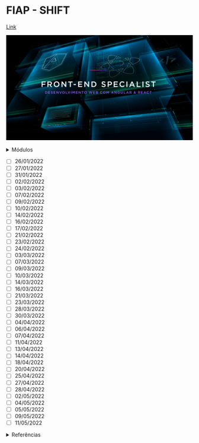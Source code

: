 # FIAP - SHIFT

[Link](https://www.fiap.com.br/shift/curso/tecnologia/front-end-specialist-desenvolvimento-web-com-angular-e-react)

![Front-end Specialist](https://github.com/marcelobarbieri/fiap_frontendspecialist/blob/main/assets/frontendspecialist.png)

<details><summary>Módulos</summary>
<p>
  
- [JavaScript: Lógica de Programação (Primeiros Passos)](./logica-de-programacao/README.md)

- Prototipação: UX, UI, FIGMA & SEO

- [Front: Programação (HTML, CSS, SASS & Bootstrap)](./front-html/README.md)

- Advanced Frameworks: React

- Advanced Frameworks: Angular

</p>
</details>

<!-- <details><summary>Calendário</summary> -->

- [ ] 26/01/2022
- [ ] 27/01/2022
- [ ] 31/01/2022
- [ ] 02/02/2022
- [ ] 03/02/2022
- [ ] 07/02/2022
- [ ] 09/02/2022
- [ ] 10/02/2022
- [ ] 14/02/2022
- [ ] 16/02/2022
- [ ] 17/02/2022
- [ ] 21/02/2022
- [ ] 23/02/2022
- [ ] 24/02/2022
- [ ] 03/03/2022
- [ ] 07/03/2022
- [ ] 09/03/2022
- [ ] 10/03/2022
- [ ] 14/03/2022
- [ ] 16/03/2022
- [ ] 21/03/2022
- [ ] 23/03/2022
- [ ] 28/03/2022
- [ ] 30/03/2022
- [ ] 04/04/2022
- [ ] 06/04/2022
- [ ] 07/04/2022
- [ ] 11/04/2022
- [ ] 13/04/2022
- [ ] 14/04/2022
- [ ] 18/04/2022
- [ ] 20/04/2022
- [ ] 25/04/2022
- [ ] 27/04/2022
- [ ] 28/04/2022
- [ ] 02/05/2022
- [ ] 04/05/2022
- [ ] 05/05/2022
- [ ] 09/05/2022
- [ ] 11/05/2022
<!-- </details> -->

<details><summary>Referências</summary>
<p>
  
- [MDN Web Docs](https://developer.mozilla.org/pt-BR/docs/Web/JavaScript)
  
- [W3Schools](https://www.w3schools.com/js/default.asp)

</p>
</details>
